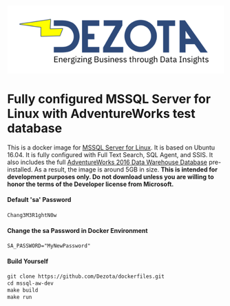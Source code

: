 ![image](https://github.com/Dezota/dockerfiles/raw/master/dezota_logo_sm.png)

# Fully configured MSSQL Server for Linux with AdventureWorks test database

This is a docker image for [MSSQL Server for Linux](https://docs.microsoft.com/en-us/sql/linux/sql-server-linux-overview?view=sql-server-linux-2017). It is based on Ubuntu 16.04. It is fully configured with Full Text Search, SQL Agent, and SSIS.  It also includes the full [AdventureWorks 2016 Data Warehouse Database](https://github.com/Microsoft/sql-server-samples/releases/tag/adventureworks) pre-installed. As a result, the image is around 5GB in size. **This is intended for development purposes only.  Do not download unless you are willing to honor the terms of the Developer license from Microsoft.**

#### Default 'sa' Password
```
Chang3M3R1ghtN0w
```

#### Change the sa Password in Docker Environment
```
SA_PASSWORD="MyNewPassword"
```
#### Build Yourself
```
git clone https://github.com/Dezota/dockerfiles.git
cd mssql-aw-dev
make build
make run
```

